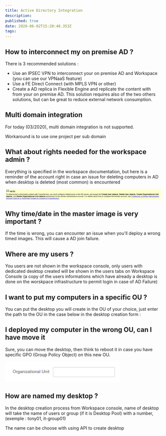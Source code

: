 ```yaml
---
title: Active Directory Integration
description: 
published: true
date: 2020-06-02T15:20:40.353Z
tags: 
---
```


## How to interconnect my on premise AD ?

There is 3 recommended solutions :

- Use an IPSEC VPN to interconnect your on premise AD and Workspace (you can use our VPNaaS feature)
- Use a FE Direct Connect (with MPLS VPN or other)
- Create a AD replica in Flexible Engine and replicate the content with from your on premise AD. This solution requires also of the two others solutions, but can be great to reduce external network consumption.

## Multi domain integration

For today (03/2020), multi domain integration is not supported.

Workaround is to use one project per sub domain

## What about rights needed for the workspace admin ?

Everything is specified in the workspace documentation, but here is a reminder of the account right in case an issue for deleting computers in AD when desktop is deleted (most common) is encountered

![img](https://github.com/FlexibleEngineCloud/wiki-doc/blob/master/uploads/workspace-admin-rigths.png?raw=true)



## Why time/date in the master image is very important ?

If the time is wrong, you can encounter an issue when you'll deploy a wrong timed images. This will cause a AD join failure.

## Where are my users ?

You users are not shown in the workspace console, only users with dedicated desktop created will be shown in the users tabs on Workspace Console (a copy of the users informations which have already a desktop is done on the worskpace infrastructure to permit login in case of AD Failure)



## I want to put my computers in a specific OU ?

You can put the desktop you will create in the OU of your choice, just enter the path to the OU in the case below in the desktop creation form :

## I deployed my computer in the wrong OU, can I have move it

Sure, you can move the desktop, then think to reboot it in case you have specific GPO (Group Policy Object) on this new OU.

![img](https://github.com/FlexibleEngineCloud/wiki-doc/blob/master/uploads/ou-users.png?raw=true)

## How are named my desktop ?

In the desktop creation process from Workspace console, name of desktop will take the name of users or group (if it is Desktop Pool) with a number, (exemple : tony01, it-group01)

The name can be choose with using API to create desktop

